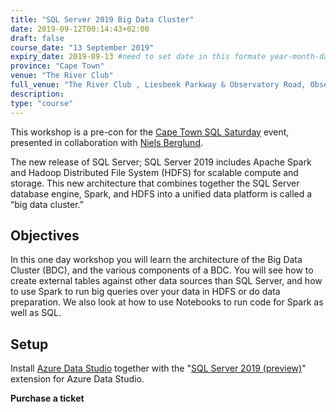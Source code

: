 ```yaml
---
title: "SQL Server 2019 Big Data Cluster"
date: 2019-09-12T00:14:43+02:00
draft: false
course_date: "13 September 2019"
expiry_date: 2019-09-13 #need to set date in this formate year-month-day
province: "Cape Town"
venue: "The River Club"
full_venue: "The River Club , Liesbeek Parkway & Observatory Road, Observatory"
description:
type: "course"
---
```


This workshop is a pre-con for the [Cape Town SQL Saturday](https://www.sqlsaturday.com/897/EventHome.aspx) event, presented in collaboration with [Niels Berglund](https://nielsberglund.com/).

The new release of SQL Server; SQL Server 2019 includes Apache Spark and Hadoop Distributed File System (HDFS) for scalable compute and storage. This new architecture that combines together the SQL Server database engine, Spark, and HDFS into a unified data platform is called a “big data cluster.”

## Objectives

In this one day workshop you will learn the architecture of the Big Data Cluster (BDC), and the various components of a BDC. You will see how to create external tables against other data sources than SQL Server, and how to use Spark to run big queries over your data in HDFS or do data preparation. We also look at how to use Notebooks to run code for Spark as well as SQL.

## Setup
          
Install [Azure Data Studio](https://docs.microsoft.com/en-us/sql/azure-data-studio/download?view=sql-server-2017) together with the "[SQL Server 2019 (preview)](https://www.microsoft.com/en-us/sql-server/sql-server-2019#Install)" extension for Azure Data Studio.

<!-- #### Interactive course material
          
Our training emphasises practical skills. So, although you'll be learning concepts and theory, you'll see how everything is applied in the real world as we work through examples and exercises based on real datasets.

#### We like questions!
          
Having a firm understanding of the course content will result in you being able to confidently apply your new skills thereafter. So, if at any point you're unsure of something, just ask! -->

<a class="btn btn-primary register" href="https://www.quicket.co.za/events/81482-a-day-of-sql-server-2019-big-data-cluster-with-neils-berglund-and-andrew-collier#/" target="_blank" style="text-decoration: none;"> <strong>Purchase a ticket</strong></a>
<!-- 
Contact us at [training@exegetic.biz](mailto:training@exegetic.biz) if you have any questions. -->
